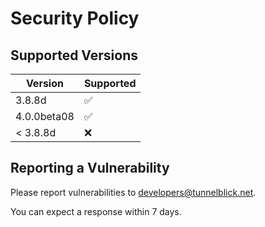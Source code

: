 # Security Policy

## Supported Versions

| Version     | Supported          |
| -------     | ------------------ |
| 3.8.8d      | :white_check_mark: |
| 4.0.0beta08 | :white_check_mark: |
| < 3.8.8d    | :x:                |

## Reporting a Vulnerability

Please report vulnerabilities to developers@tunnelblick.net.

You can expect a response within 7 days.
